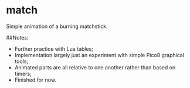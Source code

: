 # match
Simple animation of a burning matchstick.

##Notes:
* Further practice with Lua tables;
* Implementation largely just an experiment with simple Pico8 graphical tools;
* Animated parts are all relative to one another rather than based on timers;
* Finished for now.